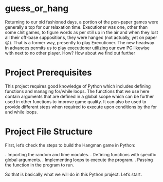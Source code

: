 # guess_or_hang

Returning to our old fashioned days, a portion of the pen-paper games were generally a top for our relaxation time.
Executioner was one, other than some chit games, to figure words as per still up in the air and when they lost all their off-base suppositions, 
they were hanged (not actually, yet on paper 😉). 
That is a former way, presently to play Executioner.
The new headway in advances permits us to play executioner utilizing our own PC likewise with next to no other player.
How? How about we find out further

# Project Prerequisites

This project requires good knowledge of Python which includes defining functions and managing for/while loops. 
The functions that we use here contain arguments that are defined in a global scope which can be further used in other functions to improve game quality. 
It can also be used to provide different steps when required to execute upon conditions by the for and while loops.



# Project File Structure
First, let’s check the steps to build the Hangman game in Python:

. Importing the random and time modules.
. Defining functions with specific global arguments.
. Implementing loops to execute the program.
. Passing the function in the program to run.


So that is basically what we will do in this Python project. Let’s start.
